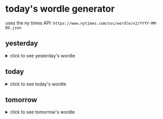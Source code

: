 # today's wordle generator

uses the ny times API: `https://www.nytimes.com/svc/wordle/v2/YYYY-MM-DD.json`

## yesterday

<details>
    <summary>click to see yesterday's wordle</summary>

    foist

</details>

## today

<details>
    <summary>click to see today's wordle</summary>

    nervy

</details>

## tomorrow

<details>
    <summary>click to see tomorrow's wordle</summary>

    modal

</details>
